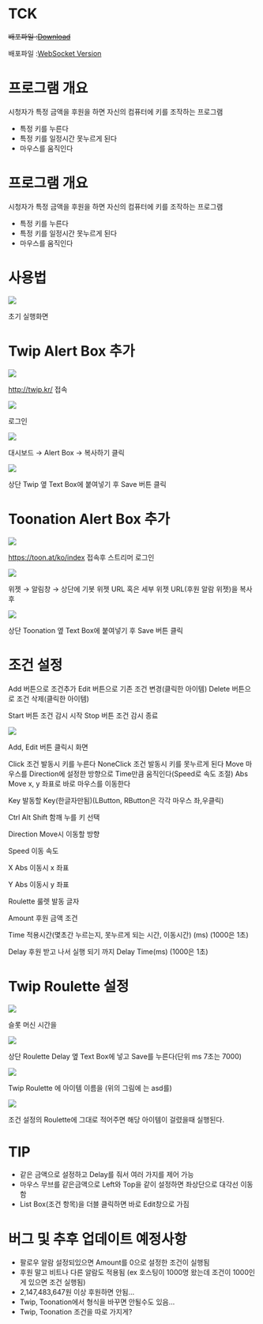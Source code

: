 # TCK

~~배포파일 :[Download ](https://github.com/jikjky/TwipControlKeyboard/raw/master/TCK.zip)~~

배포파일 :[WebSocket Version](https://github.com/jikjky/TwipControlKeyboard/raw/master/TCK_WebSocket.zip)


# 프로그램 개요

시청자가 특정 금액을 후원을 하면 자신의 컴퓨터에 키를 조작하는 프로그램


- 특정 키를 누른다
- 특정 키를 일정시간 못누르게 된다
- 마우스를 움직인다


# 프로그램 개요

시청자가 특정 금액을 후원을 하면 자신의 컴퓨터에 키를 조작하는 프로그램


- 특정 키를 누른다
- 특정 키를 일정시간 못누르게 된다
- 마우스를 움직인다


# 사용법
![](https://paper-attachments.dropbox.com/s_DCF1AF9F90C05014EF8DE1590ED0164983D92B04190066612622FBBA04F2947C_1597586025458_image.png)


초기 실행화면


# Twip Alert Box 추가
![](https://paper-attachments.dropbox.com/s_0F03E0F0A1E6BDFA40F69A5B79E693EC3628948FAE994AF50EDF512A154B821A_1597413410080_image.png)


http://twip.kr/ 접속

![](https://paper-attachments.dropbox.com/s_0F03E0F0A1E6BDFA40F69A5B79E693EC3628948FAE994AF50EDF512A154B821A_1597413444348_image.png)


로그인

![](https://paper-attachments.dropbox.com/s_0F03E0F0A1E6BDFA40F69A5B79E693EC3628948FAE994AF50EDF512A154B821A_1597413496362_image.png)


대시보드 → Alert Box → 복사하기 클릭

![](https://paper-attachments.dropbox.com/s_DCF1AF9F90C05014EF8DE1590ED0164983D92B04190066612622FBBA04F2947C_1597586084390_image.png)


상단 Twip 옆 Text Box에 붙여넣기 후 Save 버튼 클릭


# Toonation Alert Box 추가


![](https://paper-attachments.dropbox.com/s_DCF1AF9F90C05014EF8DE1590ED0164983D92B04190066612622FBBA04F2947C_1597586157886_image.png)


https://toon.at/ko/index 접속후 스트리머 로그인


![](https://paper-attachments.dropbox.com/s_DCF1AF9F90C05014EF8DE1590ED0164983D92B04190066612622FBBA04F2947C_1597586245210_image.png)


위젯 → 알림창 → 상단에 기봇 위젯 URL 혹은 세부 위젯 URL(후원  알람 위젯)을 복사후

![](https://paper-attachments.dropbox.com/s_DCF1AF9F90C05014EF8DE1590ED0164983D92B04190066612622FBBA04F2947C_1597586319257_image.png)


상단 Toonation 옆 Text Box에 붙여넣기 후 Save 버튼 클릭


# 조건 설정

Add 버튼으로 조건추가
Edit 버튼으로 기존 조건 변경(클릭한 아이템)
Delete 버튼으로 조건 삭제(클릭한 아이템)

Start 버튼 조건 감시 시작
Stop 버튼 조건 감시 종료


![](https://paper-attachments.dropbox.com/s_DCF1AF9F90C05014EF8DE1590ED0164983D92B04190066612622FBBA04F2947C_1597820912776_image.png)


Add, Edit 버튼 클릭시 화면

Click 조건 발동시 키를 누른다
NoneClick 조건 발동시 키를 못누르게 된다
Move 마우스를 Direction에 설정한 방향으로 Time만큼 움직인다(Speed로 속도 조절)
Abs Move x, y 좌표로 바로 마우스를 이동한다

Key 발동할 Key(한글자만됨)(LButton, RButton은 각각 마우스 좌,우클릭)

Ctrl Alt Shift 함깨 누를 키 선택

Direction Move시 이동할 방향

Speed 이동 속도

X Abs 이동시 x 좌표

Y Abs 이동시 y 좌표

Roulette 룰렛 발동 글자

Amount 후원 금액 조건

Time 적용시간(몇초간 누르는지, 못누르게 되는 시간, 이동시간) (ms) (1000은 1초)

Delay 후원 받고 나서 실행 되기 까지 Delay Time(ms) (1000은 1초)




# Twip Roulette 설정


![](https://paper-attachments.dropbox.com/s_DCF1AF9F90C05014EF8DE1590ED0164983D92B04190066612622FBBA04F2947C_1597586591041_image.png)


슬롯 머신 시간을

![](https://paper-attachments.dropbox.com/s_DCF1AF9F90C05014EF8DE1590ED0164983D92B04190066612622FBBA04F2947C_1597586629703_image.png)


상단 Roulette Delay 옆 Text Box에 넣고 Save를 누른다(단위 ms 7초는 7000)


![](https://paper-attachments.dropbox.com/s_DCF1AF9F90C05014EF8DE1590ED0164983D92B04190066612622FBBA04F2947C_1597586487326_image.png)


Twip Roulette 에 아이템 이름을 (위의 그림에 는 asd를)

![](https://paper-attachments.dropbox.com/s_DCF1AF9F90C05014EF8DE1590ED0164983D92B04190066612622FBBA04F2947C_1597821186622_image.png)


조건 설정의 Roulette에 그대로 적어주면 해당 아이템이 걸렸을때 실행된다.



# TIP
- 같은 금액으로 설정하고 Delay를 줘서 여러 가지를 제어 가능
- 마우스 무브를 같은금액으로 Left와 Top을 같이 설정하면 좌상단으로 대각선 이동함
- List Box(조건 항목)을 더블 클릭하면 바로 Edit창으로 가짐



# 버그 및 추후 업데이트 예정사항


- 팔로우 알람 설정되있으면 Amount를 0으로 설정한 조건이 실행됨
- 후원 말고 비트나 다른 알람도 적용됨 (ex 호스팅이 1000명 왔는데 조건이 1000인게 있으면 조건 실행됨)
- 2,147,483,647원 이상 후원하면 안됨…
- Twip, Toonation에서 형식을 바꾸면 안될수도 있음…
- Twip, Toonation 조건을 따로 가지게?
